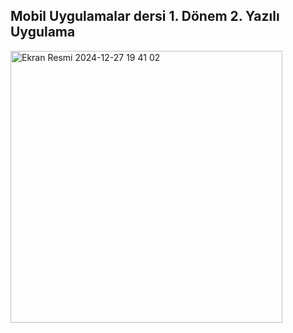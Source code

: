 ## Mobil Uygulamalar dersi 1. Dönem 2. Yazılı Uygulama
<img width="435" alt="Ekran Resmi 2024-12-27 19 41 02" src="https://github.com/user-attachments/assets/09e5bf62-47eb-4b2a-adbf-9c8706dec76d" />
